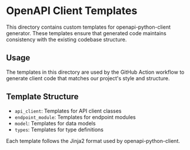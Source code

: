 # OpenAPI Client Templates

This directory contains custom templates for openapi-python-client generator. These templates ensure that generated code maintains consistency with the existing codebase structure.

## Usage

The templates in this directory are used by the GitHub Action workflow to generate client code that matches our project's style and structure.

## Template Structure

- `api_client`: Templates for API client classes
- `endpoint_module`: Templates for endpoint modules
- `model`: Templates for data models
- `types`: Templates for type definitions

Each template follows the Jinja2 format used by openapi-python-client. 